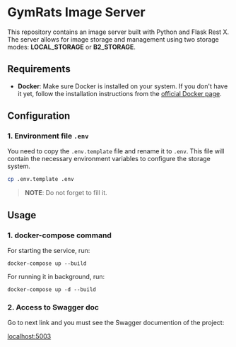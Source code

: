 # GymRats Image Server

This repository contains an image server built with Python and Flask Rest X. The server allows for image storage and management using two storage modes: **LOCAL_STORAGE** or **B2_STORAGE**.

## Requirements

- **Docker**: Make sure Docker is installed on your system. If you don't have it yet, follow the installation instructions from the [official Docker page](https://docs.docker.com/get-docker/).

## Configuration

### 1. Environment file `.env`

You need to copy the `.env.template` file and rename it to `.env`. This file will contain the necessary environment variables to configure the storage system.

```bash
cp .env.template .env
```


> **NOTE**: Do not forget to fill it.



## Usage

### 1. docker-compose command

For starting the service, run:

```
docker-compose up --build
```

For running it in background, run:

```
docker-compose up -d --build
```


### 2. Access to Swagger doc

Go to next link and you must see the Swagger documention of the project:

[localhost:5003](http://localhost:5003)

